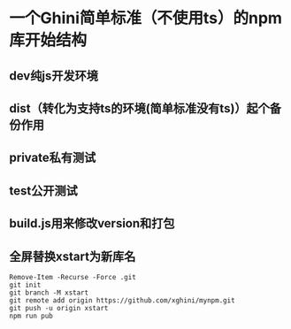 # 一个Ghini简单标准（不使用ts）的npm库开始结构

## dev纯js开发环境
## dist（转化为支持ts的环境(简单标准没有ts)）起个备份作用
## private私有测试
## test公开测试

## build.js用来修改version和打包

## 全屏替换xstart为新库名
```
Remove-Item -Recurse -Force .git
git init
git branch -M xstart
git remote add origin https://github.com/xghini/mynpm.git
git push -u origin xstart
npm run pub
```